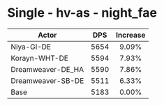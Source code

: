 # Single - hv-as - night_fae
| Actor | DPS | Increase |
|---|:---:|:---:|
|Niya-GI-DE|5654|9.09%|
|Korayn-WHT-DE|5594|7.93%|
|Dreamweaver-DE_HA|5590|7.86%|
|Dreamweaver-SB-DE|5511|6.33%|
|Base|5183|0.00%|
